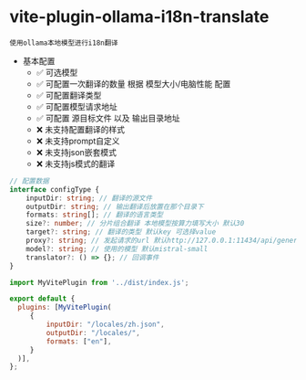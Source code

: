 # vite-plugin-ollama-i18n-translate

`使用ollama本地模型进行i18n翻译`

- 基本配置
  - ✅ 可选模型
  - ✅ 可配置一次翻译的数量 根据 模型大小/电脑性能 配置
  - ✅ 可配置翻译类型
  - ✅ 可配置模型请求地址
  - ✅ 可配置 源目标文件 以及 输出目录地址
  - ❌ 未支持配置翻译的样式
  - ❌ 未支持prompt自定义
  - ❌ 未支持json嵌套模式
  - ❌ 未支持js模式的翻译

```ts
// 配置数据
interface configType {
    inputDir: string; // 翻译的源文件
    outputDir: string; // 输出翻译后放置在那个目录下
    formats: string[]; // 翻译的语言类型
    size?: number; // 分片组合翻译 本地模型按算力填写大小 默认30
    target?: string; // 翻译的类型 默认key 可选择value
    proxy?: string; // 发起请求的url 默认http://127.0.0.1:11434/api/generate
    model?: string; // 使用的模型 默认mistral-small
    translator?: () => {}; // 回调事件
}
```
```js
import MyVitePlugin from '../dist/index.js';

export default {
  plugins: [MyVitePlugin(
     {
         inputDir: "/locales/zh.json",
         outputDir: "/locales/",
         formats: ["en"],
     }
  )],
};
```
